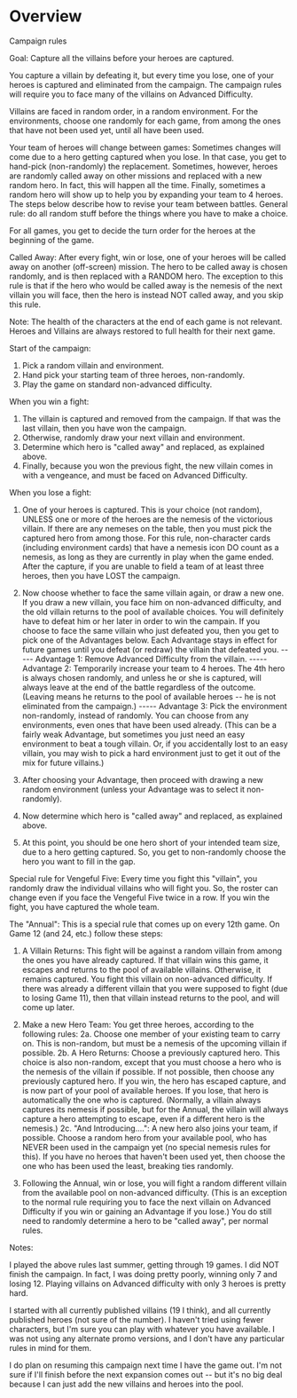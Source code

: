 # Overview
Campaign rules

Goal: Capture all the villains before your heroes are captured.

You capture a villain by defeating it, but every time you lose, one of your heroes is captured and eliminated from the campaign. The campaign rules will require you to face many of the villains on Advanced Difficulty.

Villains are faced in random order, in a random environment. For the environments, choose one randomly for each game, from among the ones that have not been used yet, until all have been used.

Your team of heroes will change between games: Sometimes changes will come due to a hero getting captured when you lose. In that case, you get to hand-pick (non-randomly) the replacement. Sometimes, however, heroes are randomly called away on other missions and replaced with a new random hero. In fact, this will happen all the time. Finally, sometimes a random hero will show up to help you by expanding your team to 4 heroes. The steps below describe how to revise your team between battles. General rule: do all random stuff before the things where you have to make a choice.

For all games, you get to decide the turn order for the heroes at the beginning of the game.

Called Away: After every fight, win or lose, one of your heroes will be called away on another (off-screen) mission. The hero to be called away is chosen randomly, and is then replaced with a RANDOM hero. The exception to this rule is that if the hero who would be called away is the nemesis of the next villain you will face, then the hero is instead NOT called away, and you skip this rule.

Note: The health of the characters at the end of each game is not relevant. Heroes and Villains are always restored to full health for their next game.

Start of the campaign:
1. Pick a random villain and environment.
2. Hand pick your starting team of three heroes, non-randomly.
3. Play the game on standard non-advanced difficulty.

When you win a fight:
1. The villain is captured and removed from the campaign. If that was the last villain, then you have won the campaign.
2. Otherwise, randomly draw your next villain and environment.
3. Determine which hero is "called away" and replaced, as explained above.
4. Finally, because you won the previous fight, the new villain comes in with a vengeance, and must be faced on Advanced Difficulty.

When you lose a fight:
1. One of your heroes is captured. This is your choice (not random), UNLESS one or more of the heroes are the nemesis of the victorious villain. If there are any nemeses on the table, then you must pick the captured hero from among those. For this rule, non-character cards (including environment cards) that have a nemesis icon DO count as a nemesis, as long as they are currently in play when the game ended. After the capture, if you are unable to field a team of at least three heroes, then you have LOST the campaign.

2. Now choose whether to face the same villain again, or draw a new one. If you draw a new villain, you face him on non-advanced difficulty, and the old villain returns to the pool of available choices. You will definitely have to defeat him or her later in order to win the campain. If you choose to face the same villain who just defeated you, then you get to pick one of the Advantages below. Each Advantage stays in effect for future games until you defeat (or redraw) the villain that defeated you.
----- Advantage 1: Remove Advanced Difficulty from the villain.
----- Advantage 2: Temporarily increase your team to 4 heroes. The 4th hero is always chosen randomly, and unless he or she is captured, will always leave at the end of the battle regardless of the outcome. (Leaving means he returns to the pool of available heroes -- he is not eliminated from the campaign.)
----- Advantage 3: Pick the environment non-randomly, instead of randomly. You can choose from any environments, even ones that have been used already. (This can be a fairly weak Advantage, but sometimes you just need an easy environment to beat a tough villain. Or, if you accidentally lost to an easy villain, you may wish to pick a hard environment just to get it out of the mix for future villains.)

3. After choosing your Advantage, then proceed with drawing a new random environment (unless your Advantage was to select it non-randomly).

4. Now determine which hero is "called away" and replaced, as explained above.

5. At this point, you should be one hero short of your intended team size, due to a hero getting captured. So, you get to non-randomly choose the hero you want to fill in the gap.


Special rule for Vengeful Five: Every time you fight this "villain", you randomly draw the individual villains who will fight you. So, the roster can change even if you face the Vengeful Five twice in a row. If you win the fight, you have captured the whole team.


The "Annual": This is a special rule that comes up on every 12th game. On Game 12 (and 24, etc.) follow these steps:
1. A Villain Returns: This fight will be against a random villain from among the ones you have already captured. If that villain wins this game, it escapes and returns to the pool of available villains. Otherwise, it remains captured. You fight this villain on non-advanced difficulty. If there was already a different villain that you were supposed to fight (due to losing Game 11), then that villain instead returns to the pool, and will come up later.

2. Make a new Hero Team: You get three heroes, according to the following rules:
2a. Choose one member of your existing team to carry on. This is non-random, but must be a nemesis of the upcoming villain if possible.
2b. A Hero Returns: Choose a previously captured hero. This choice is also non-random, except that you must choose a hero who is the nemesis of the villain if possible. If not possible, then choose any previously captured hero. If you win, the hero has escaped capture, and is now part of your pool of available heroes. If you lose, that hero is automatically the one who is captured. (Normally, a villain always captures its nemesis if possible, but for the Annual, the villain will always capture a hero attempting to escape, even if a different hero is the nemesis.)
2c. "And Introducing....": A new hero also joins your team, if possible. Choose a random hero from your available pool, who has NEVER been used in the campaign yet (no special nemesis rules for this). If you have no heroes that haven't been used yet, then choose the one who has been used the least, breaking ties randomly.

3. Following the Annual, win or lose, you will fight a random different villain from the available pool on non-advanced difficulty. (This is an exception to the normal rule requiring you to face the next villain on Advanced Difficulty if you win or gaining an Advantage if you lose.) You do still need to randomly determine a hero to be "called away", per normal rules.




Notes:

I played the above rules last summer, getting through 19 games. I did NOT finish the campaign. In fact, I was doing pretty poorly, winning only 7 and losing 12. Playing villains on Advanced difficulty with only 3 heroes is pretty hard.

I started with all currently published villains (19 I think), and all currently published heroes (not sure of the number). I haven't tried using fewer characters, but I'm sure you can play with whatever you have available. I was not using any alternate promo versions, and I don't have any particular rules in mind for them.

I do plan on resuming this campaign next time I have the game out. I'm not sure if I'll finish before the next expansion comes out -- but it's no big deal because I can just add the new villains and heroes into the pool.
